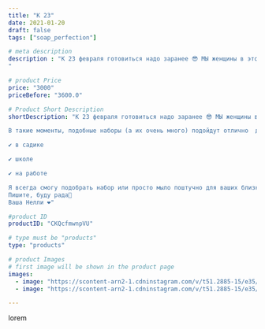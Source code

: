 ```yaml
---
title: "К 23"
date: 2021-01-20
draft: false
tags: ["soap_perfection"]

# meta description
description : "К 23 февраля готовиться надо заранее 😎 МЫ женщины в этот день поздравляем и будущих наших защитников и тех кто уже непосредственно относится к этому празднику!
"

# product Price
price: "3000"
priceBefore: "3600.0"

# Product Short Description
shortDescription: "К 23 февраля готовиться надо заранее 😎 МЫ женщины в этот день поздравляем и будущих наших защитников и тех кто уже непосредственно относится к этому празднику!

В такие моменты, подобные наборы (а их очень много) подойдут отлично  для подарка:

✔️ в садике

✔️ школе

✔️ на работе

Я всегда смогу подобрать набор или просто мыло поштучно для ваших близких, без навязывания вам того, что вам не нужно. Всегда отвечу на ваши вопросы!
Пишите, буду рада🙂
Ваша Нелли ❤️"

#product ID
productID: "CKQcfmwnpVU"

# type must be "products"
type: "products"

# product Images
# first image will be shown in the product page
images:
  - image: "https://scontent-arn2-1.cdninstagram.com/v/t51.2885-15/e35/141278238_222539766271423_1771065767741751959_n.jpg?se=7&tp=1&_nc_ht=scontent-arn2-1.cdninstagram.com&_nc_cat=107&_nc_ohc=SOkUU4RdQ8oAX_2hzfn&ccb=7-4&oh=31c5b33b2f88d60227669da54000d6e8&oe=6082BB91&ig_cache_key=MjQ5MDYxNTkwODM0MTE2NTI5OA%3D%3D.2-ccb7-4"
  - image: "https://scontent-arn2-1.cdninstagram.com/v/t51.2885-15/e35/141005745_1304493623282685_3965759701548890901_n.jpg?se=7&tp=1&_nc_ht=scontent-arn2-1.cdninstagram.com&_nc_cat=109&_nc_ohc=h6XjPhBOc7cAX9JX-fn&ccb=7-4&oh=0c871011a57063964c48c41eddbb7316&oe=608249C4&ig_cache_key=MjQ5MDYxNTkwODMyNDQzMDczOQ%3D%3D.2-ccb7-4"

---
```

lorem
